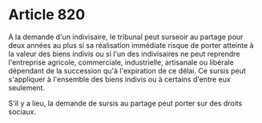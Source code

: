 # Article 820

A la demande d'un indivisaire, le tribunal peut surseoir au partage pour deux années au plus si sa réalisation immédiate risque de porter atteinte à la valeur des biens indivis ou si l'un des indivisaires ne peut reprendre l'entreprise agricole, commerciale, industrielle, artisanale ou libérale dépendant de la succession qu'à l'expiration de ce délai. Ce sursis peut s'appliquer à l'ensemble des biens indivis ou à certains d'entre eux seulement.

S'il y a lieu, la demande de sursis au partage peut porter sur des droits sociaux.
